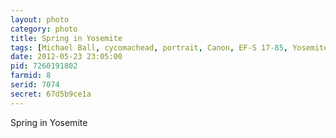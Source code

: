 ```yaml
---
layout: photo
category: photo
title: Spring in Yosemite
tags: [Michael Ball, cycomachead, portrait, Canon, EF-S 17-85, Yosemite, BW, black and white, YNP, Yosemite National Park, Canon EOS 30D, 30D, national park, spring, river, nature, travel]
date: 2012-05-23 23:05:00
pid: 7260191802
farmid: 8
serid: 7074
secret: 67d5b9ce1a
---
```


Spring in Yosemite